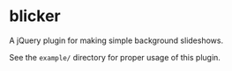 blicker
=======

A jQuery plugin for making simple background slideshows.

See the `example/` directory for proper usage of this plugin.
